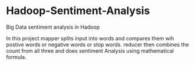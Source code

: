# Hadoop-Sentiment-Analysis
Big Data sentiment analysis in Hadoop

In this project mapper splits input into words and compares them wih postive words or negative words or stop words.
reducer then combines the count from all three and does sentiment Analysis using mathematical formula.

